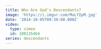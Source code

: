 ```yaml
---
title: Who Are God's Descendants?
image: 'https://i.imgur.com/MuLYIpM.jpg'
date: '2014-10-05T09:30:00.000Z'
video:
  type: vimeo
  id: 108135464
series: descendants
---
```


